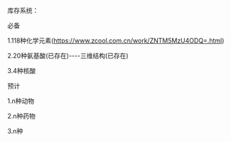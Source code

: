 库存系统：

必备

1.118种化学元素(https://www.zcool.com.cn/work/ZNTM5MzU4ODQ=.html)

2.20种氨基酸(已存在)----三维结构(已存在)

3.4种核酸

预计

1.n种动物

2.n种药物

3.n种
